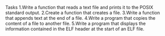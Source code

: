Tasks
1.Write a function that reads a text file and prints it to the POSIX standard output.
2.Create a function that creates a file.
3.Write a function that appends text at the end of a file.
4.Write a program that copies the content of a file to another file.
5.Write a program that displays the information contained in the ELF header at the start of an ELF file.
